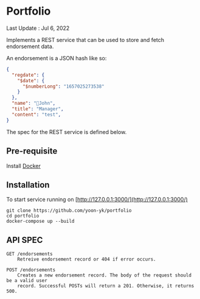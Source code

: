 Portfolio
===================
Last Update : Jul 6, 2022

Implements a REST service that can be used to store and fetch endorsement data. 

An endorsement is a JSON
hash like so:

```json
{
  "regdate": {
    "$date": {
      "$numberLong": "1657025273538"
    }
  },
  "name": "John",
  "title": "Manager",
  "content": "test",
}
```

The spec for the REST service is defined below.


## Pre-requisite
Install [Docker](https://docs.docker.com/get-docker/)


## Installation

To start service running on [http://127.0.0.1:3000/](http://127.0.0.1:3000/)

```
git clone https://github.com/yoon-yk/portfolio
cd portfolio
docker-compose up --build
```

## API SPEC

```
GET /endorsements
    Retreive endorsement record or 404 if error occurs.
```

```
POST /endorsements
    Creates a new endorsement record. The body of the request should be a valid user
    record. Successful POSTs will return a 201. Otherwise, it returns 500. 
```